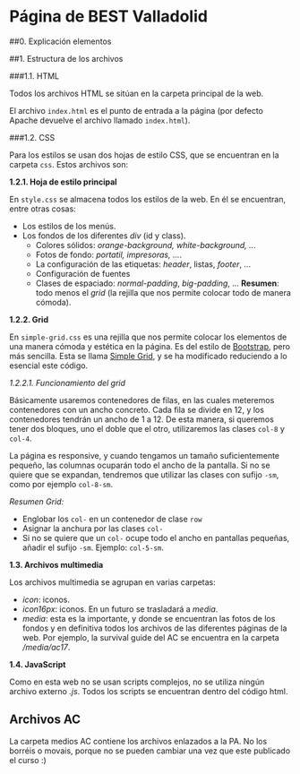 # Página de BEST Valladolid

##0. Explicación elementos

##1. Estructura de los archivos

###1.1. HTML

Todos los archivos HTML se sitúan en la carpeta principal de la web.

El archivo `index.html` es el punto de entrada a la página (por defecto Apache devuelve el archivo llamado `index.html`).

###1.2. CSS

Para los estilos se usan dos hojas de estilo CSS, que se encuentran en la carpeta `css`. Estos archivos son:

**1.2.1. Hoja de estilo principal**

En `style.css` se almacena todos los estilos de la web. En él se encuentran, entre otras cosas:
- Los estilos de los menús.
- Los fondos de los diferentes *div* (id y class).
    - Colores sólidos: *orange-background, white-background, ...*
    - Fotos de fondo: *portatil, impresoras, ...*.
    - La configuración de las etiquetas: *header*, listas, *footer*, ...
    - Configuración de fuentes
    - Clases de espaciado: *normal-padding*, *big-padding*, ...
__Resumen__: todo menos el *grid* (la rejilla que nos permite colocar todo de manera cómoda).

**1.2.2. Grid**

En `simple-grid.css` es una rejilla que nos permite colocar los elementos de una manera cómoda y estética en la página. Es del estilo de [Bootstrap](https://getbootstrap.com), pero más sencilla. Esta se llama [Simple Grid](https://simplegrid.io), y se ha modificado reduciendo a lo esencial este código.

_1.2.2.1. Funcionamiento del grid_

Básicamente usaremos contenedores de filas, en las cuales meteremos contenedores con un ancho concreto. Cada fila se divide en 12, y los contenedores tendrán un ancho de 1 a 12. De esta manera, si queremos tener dos bloques, uno el doble que el otro, utilizaremos las clases `col-8` y `col-4`.

La página es responsive, y cuando tengamos un tamaño suficientemente pequeño, las columnas ocuparán todo el ancho de la pantalla. Si no se quiere que se expandan, tendremos que utilizar las clases con sufijo `-sm`, como por ejemplo `col-8-sm`.

_Resumen Grid:_

- Englobar los `col-` en un contenedor de clase `row`
- Asignar la anchura por las clases `col-`
- Si no se quiere que un `col-` ocupe todo el ancho en pantallas pequeñas, añadir el sufijo `-sm`. Ejemplo: `col-5-sm`.

**1.3. Archivos multimedia**

Los archivos multimedia se agrupan en varias carpetas:
- *icon*: iconos. 
- *icon16px*: iconos. En un futuro se trasladará a *media*.
- *media*: esta es la importante, y donde se encuentran las fotos de los fondos y en definitiva todos los archivos de las diferentes páginas de la web. Por ejemplo, la survival guide del AC se encuentra en la carpeta */media/ac17*.

**1.4. JavaScript**

Como en esta web no se usan scripts complejos, no se utiliza ningún archivo externo *.js*. Todos los scripts se encuentran dentro del código html.

## Archivos AC
La carpeta medios AC contiene los archivos enlazados a la PA. No los borréis o movais, porque no se pueden cambiar una vez que este publicado el curso :)